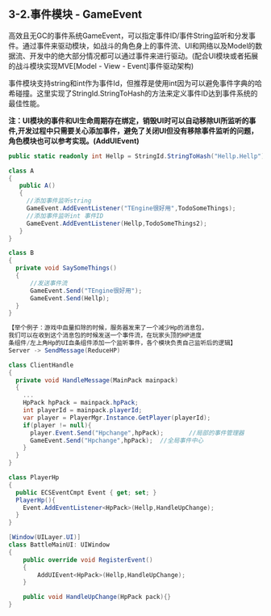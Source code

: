 ## 3-2.事件模块 - GameEvent
高效且无GC的事件系统GameEvent，可以指定事件ID/事件String监听和分发事件。通过事件来驱动模块，如战斗的角色身上的事件流、UI和网络以及Model的数据流、开发中的绝大部分情况都可以通过事件来进行驱动。(配合UI模块或者拓展的战斗模块实现MVE[Model - View - Event]事件驱动架构)

事件模块支持string和int作为事件Id，但推荐是使用int因为可以避免事件字典的哈希碰撞。这里实现了StringId.StringToHash的方法来定义事件ID达到事件系统的最佳性能。

<strong>注：UI模块的事件和UI生命周期存在绑定，销毁UI时可以自动移除UI所监听的事件,开发过程中只需要关心添加事件，避免了关闭UI但没有移除事件监听的问题，角色模块也可以参考实现。(AddUIEvent)</strong>
``` csharp
public static readonly int Hellp = StringId.StringToHash("Hellp.Hellp");

class A
{
   public A()
   {
     //添加事件监听string
     GameEvent.AddEventListener("TEngine很好用",TodoSomeThings);
     //添加事件监听int 事件ID
     GameEvent.AddEventListener(Hellp,TodoSomeThings2);
   }
}

class B
{
  private void SaySomeThings()
  {
      //发送事件流
      GameEvent.Send("TEngine很好用");
      GameEvent.Send(Hellp);
  }
}

【举个例子：游戏中血量扣除的时候，服务器发来了一个减少Hp的消息包，
我们可以在收到这个消息包的时候发送一个事件流，在玩家头顶的HP进度
条组件/左上角Hp的UI血条组件添加一个监听事件，各个模块负责自己监听后的逻辑】
Server -> SendMessage(ReduceHP)

class ClientHandle
{
  private void HandleMessage(MainPack mainpack)
  {
    ...
    HpPack hpPack = mainpack.hpPack;
    int playerId = mainpack.playerId;
    var player = PlayerMgr.Instance.GetPlayer(playerId);
    if(player != null){
      player.Event.Send("Hpchange",hpPack);       //局部的事件管理器
      GameEvent.Send("Hpchange",hpPack);  //全局事件中心
    }
  }
}

class PlayerHp
{
  public ECSEventCmpt Event { get; set; }
  PlayerHp(){
    Event.AddEventListener<HpPack>(Hellp,HandleUpChange);
  }
}

[Window(UILayer.UI)]
class BattleMainUI: UIWindow
{
    public override void RegisterEvent()
    {
        AddUIEvent<HpPack>(Hellp,HandleUpChange);
    }

    public void HandleUpChange(HpPack pack){}
}
```